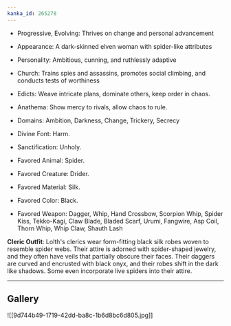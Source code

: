 ```yaml
---
kanka_id: 265278
---
```


* Progressive, Evolving: Thrives on change and personal advancement
* Appearance: A dark-skinned elven woman with spider-like attributes
* Personality: Ambitious, cunning, and ruthlessly adaptive
* Church: Trains spies and assassins, promotes social climbing, and conducts tests of worthiness

* Edicts: Weave intricate plans, dominate others, keep order in chaos.
* Anathema: Show mercy to rivals, allow chaos to rule.
* Domains: Ambition, Darkness, Change, Trickery, Secrecy
* Divine Font: Harm.
* Sanctification: Unholy.
* Favored Animal: Spider.
* Favored Creature: Drider.
* Favored Material: Silk.
* Favored Color: Black.
* Favored Weapon: Dagger, Whip, Hand Crossbow, Scorpion Whip, Spider Kiss, Tekko-Kagi, Claw Blade, Bladed Scarf, Urumi, Fangwire, Asp Coil, Thorn Whip, Whip Claw, Shauth Lash

**Cleric Outfit**: Lolth's clerics wear form-fitting black silk robes woven to resemble spider webs. Their attire is adorned with spider-shaped jewelry, and they often have veils that partially obscure their faces. Their daggers are curved and encrusted with black onyx, and their robes shift in the dark like shadows. Some even incorporate live spiders into their attire.

***
## Gallery
![[9d744b49-1719-42dd-ba8c-1b6d8bc6d805.jpg]]